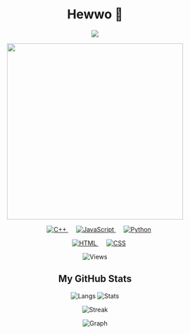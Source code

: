 <div align="center">
    <h1>Hewwo 👋</h1>
    <p>
        <img
            src="http://readme-typing-svg.herokuapp.com?font=Roboto+Mono&size=25&pause=1000&color=F762E0&center=true&vCenter=true&width=435&lines=Hello+there+%3CSandy%2F%3E;I'm+a+beginner+developer+%3E_;And+I+love+Gawr+Gura+%3E%3C"
            width="auto"
            height="auto"
        />
    </p>
    <p>
        <img
            src="https://c.tenor.com/VU0A6lggN7UAAAAC/gawr-gura-gura.gif"
            width="400px"
            height="auto"
        />
    </p>
    <p>
        &emsp;
        <a href="https://www.w3schools.com/cpp/" target="_blank">
            <img
                alt="C++"
                src="https://img.shields.io/badge/C++%20-%2300599C.svg?style=plastic&logo=c%2B%2B&logoColor=white"
            />
        </a>
        &emsp;
        <a
            href="https://developer.mozilla.org/en-US/docs/Web/JavaScript"
            target="_blank"
        >
            <img
                alt="JavaScript"
                src="https://img.shields.io/badge/JavaScript%20-%23F7DF1E.svg?style=plastic&logo=javascript&logoColor=black"
            />
        </a>
        &emsp;
        <a href="https://www.python.org" target="_blank">
            <img
                alt="Python"
                src="https://img.shields.io/badge/Python%20-%2314354C.svg?style=plastic&logo=python&logoColor=white"
            />
        </a>
    </p>
    <p>
        &emsp;
        <a href="https://www.w3.org/html/" target="_blank">
            <img
                alt="HTML"
                src="https://img.shields.io/badge/HTML5%20-%23E34F26.svg?style=plastic&logo=html5&logoColor=white"
            />
        </a>
        &emsp;
        <a href="https://www.w3schools.com/css/" target="_blank">
            <img
                alt="CSS"
                src="https://img.shields.io/badge/CSS%20-%231572B6.svg?style=plastic&logo=css3&logoColor=white"
            />
        </a>
    </p>
    <p>
        <img src="https://profile-counter.glitch.me/KurniawanIDX/count.svg" alt="Views" /> 
    </p>
</div>

<div align="center">
    <h2>My GitHub Stats</h2>
    <p>
        <img
            src="https://github-readme-stats.vercel.app/api/top-langs/?username=KurniawanIDX&layout=compact&line_height=20&title_color=7A7ADB&icon_color=2234AE&text_color=D3D3D3&bg_color=0,130F40,000000"
            alt="Langs"
        />
        <img
            src="https://github-readme-stats.vercel.app/api?username=KurniawanIDX&include_all_commits=true&count_private=true&show_icons=true&line_height=20&title_color=7A7ADB&icon_color=2234AE&text_color=D3D3D3&bg_color=0,000000,130F40"
            alt="Stats"
        />
    </p>
    <p>
        <img
            src="https://github-readme-streak-stats.herokuapp.com?user=KurniawanIDX&theme=cobalt"
            alt="Streak"
        />
    </p>
    <p>
        <img
            src="https://activity-graph.herokuapp.com/graph?username=KurniawanIDX&custom_title=Kurniawan+Ardiansyah+Pratama's+Contribution+Graph&theme=react-dark"
            alt="Graph"
        />
    </p>
</div>
